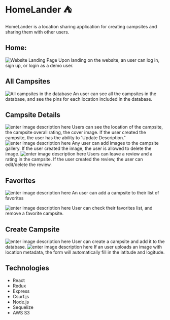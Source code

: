 # HomeLander ⛺️
HomeLander is a location sharing application for creating campsites and sharing them with other users.

## Home:
![Website Landing Page](https://u.cubeupload.com/felipe916/ScreenShot20221008at.png)
Upon landing on the website, an user can log in, sign up, or login as a demo user.
## All Campsites
![All campsites in the database](https://u.cubeupload.com/felipe916/e3ScreenShot20221008at.png)
An user can see all the campsites in the database, and see the pins for each location included in the database.

## Campsite Details
![enter image description here](https://u.cubeupload.com/felipe916/d01ScreenShot20221008at.png)
Users can see the location of the campsite, the campsite overall rating, the cover image. If the user created the campsite, the user has the ability to 'Update Description."
![enter image description here](https://u.cubeupload.com/felipe916/97cScreenShot20221008at.png)
Any user can add images to the campsite gallery. If the user created the image, the user is allowed to delete the image.
![enter image description here](https://u.cubeupload.com/felipe916/61ScreenShot20221008at.png)
Users can leave a review and a rating in the campsite. If the user created the review, the user can edit/delete the review. 
## Favorites
![enter image description here](https://u.cubeupload.com/felipe916/c6dScreenShot20221008at.png)
An user can add a campsite to their list of favorites

![enter image description here](https://u.cubeupload.com/felipe916/6caScreenShot20221008at.png)
User can check their favorites list, and remove a favorite campsite.
## Create Campsite
![enter image description here](https://u.cubeupload.com/felipe916/2b6ScreenShot20221008at.png)
User can create a campsite and add it to the database.
![enter image description here](https://u.cubeupload.com/felipe916/23eScreenShot20221008at.png)
If an user uploads an image with location metadata, the form will automatically fill in the latitude and logitude.

## Technologies

 - React
 - Redux
 - Express
 - Csurf.js
 - Node.js
 - Sequelize
 - AWS S3

